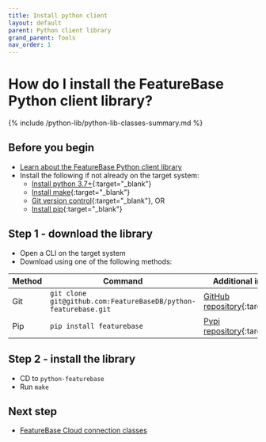 ```yaml
---
title: Install python client
layout: default
parent: Python client library
grand_parent: Tools
nav_order: 1
---
```

# How do I install the FeatureBase Python client library?

{% include /python-lib/python-lib-classes-summary.md %}

## Before you begin

* [Learn about the FeatureBase Python client library](/docs/tools/python-client-library/python-client-library-home)
* Install the following if not already on the target system:
  * [Install python 3.7+](https://www.python.org/downloads/){:target="_blank"}
  * [Install make](https://www.gnu.org/software/make/){:target="_blank"}
  * [Git version control](https://git-scm.com/book/en/v2/Getting-Started-Installing-Git){:target="_blank"}, OR
  * [Install pip](https://pip.pypa.io/en/stable/installation/){:target="_blank"}

## Step 1 - download the library

* Open a CLI on the target system
* Download using one of the following methods:

| Method | Command | Additional information |
|---|---|---|
| Git | `git clone git@github.com:FeatureBaseDB/python-featurebase.git` | [GitHub repository](https://github.com/FeatureBaseDB/python-featurebase){:target="_blank"} |
| Pip | `pip install featurebase` | [Pypi repository](https://pypi.org/project/featurebase/){:target="_blank"} |

## Step 2 - install the library

* CD to `python-featurebase`
* Run `make`

## Next step

* [FeatureBase Cloud connection classes](/docs/tools/python-client-library/python-client-connect-cloud)
